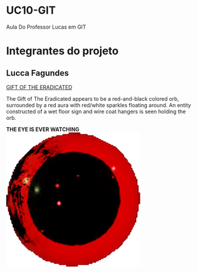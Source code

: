 # UC10-GIT

Aula Do Professor Lucas em GIT

<h1>Integrantes do projeto</h1>
<h2>Lucca Fagundes</h2>

<a href="https://regretevator.fandom.com/wiki/Gift_of_The_Eradicated_(Item)"> GIFT OF THE ERADICATED </a>

<p>The Gift of The Eradicated appears to be a red-and-black colored orb, surrounded by a red aura with red/white sparkles floating around. An entity constructed of a wet floor sign and wire coat hangers is seen holding the orb.</p>

**THE EYE IS EVER WATCHING**
<a href="[https://regretevator.fandom.com/wiki/Gift_of_The_Eradicated_(Item)](https://www.youtube.com/watch?v=5yEWEhSnElw)"> <img src="./pain.png"> </a>




